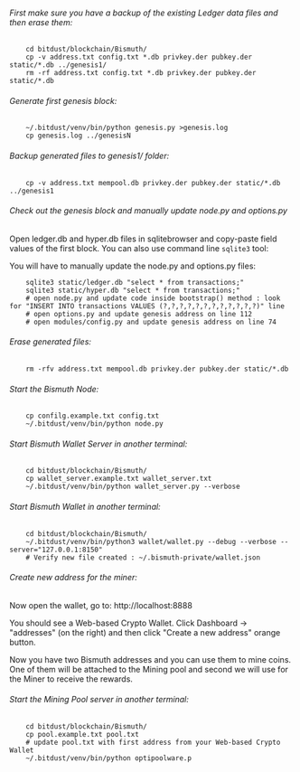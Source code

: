 ###### First make sure you have a backup of the existing Ledger data files and then erase them:

		cd bitdust/blockchain/Bismuth/
        cp -v address.txt config.txt *.db privkey.der pubkey.der static/*.db ../genesis1/
        rm -rf address.txt config.txt *.db privkey.der pubkey.der static/*.db


###### Generate first genesis block:

		~/.bitdust/venv/bin/python genesis.py >genesis.log
		cp genesis.log ../genesisN



###### Backup generated files to genesis1/ folder:

		cp -v address.txt mempool.db privkey.der pubkey.der static/*.db ../genesis1



###### Check out the genesis block and manually update node.py and options.py

Open ledger.db and hyper.db files in sqlitebrowser and copy-paste field values of the first block. You can also use command line `sqlite3` tool:

You will have to manually update the node.py and options.py files:

		sqlite3 static/ledger.db "select * from transactions;"
		sqlite3 static/hyper.db "select * from transactions;"
		# open node.py and update code inside bootstrap() method : look for "INSERT INTO transactions VALUES (?,?,?,?,?,?,?,?,?,?,?,?)" line
		# open options.py and update genesis address on line 112
		# open modules/config.py and update genesis address on line 74



###### Erase generated files:

		rm -rfv address.txt mempool.db privkey.der pubkey.der static/*.db



###### Start the Bismuth Node:

		cp confilg.example.txt config.txt
		~/.bitdust/venv/bin/python node.py



###### Start Bismuth Wallet Server in another terminal:

		cd bitdust/blockchain/Bismuth/
		cp wallet_server.example.txt wallet_server.txt
		~/.bitdust/venv/bin/python wallet_server.py --verbose


###### Start Bismuth Wallet in another terminal:

		cd bitdust/blockchain/Bismuth/
		~/.bitdust/venv/bin/python3 wallet/wallet.py --debug --verbose --server="127.0.0.1:8150"
		# Verify new file created : ~/.bismuth-private/wallet.json


###### Create new address for the miner:

Now open the wallet, go to: http://localhost:8888

You should see a Web-based Crypto Wallet. Click Dashboard -> "addresses" (on the right) and then click "Create a new address" orange button.

Now you have two Bismuth addresses and you can use them to mine coins. One of them will be attached to the Mining pool and second we will use for the Miner to receive the rewards.



###### Start the Mining Pool server in another terminal:

		cd bitdust/blockchain/Bismuth/
		cp pool.example.txt pool.txt
		# update pool.txt with first address from your Web-based Crypto Wallet
		~/.bitdust/venv/bin/python optipoolware.p



